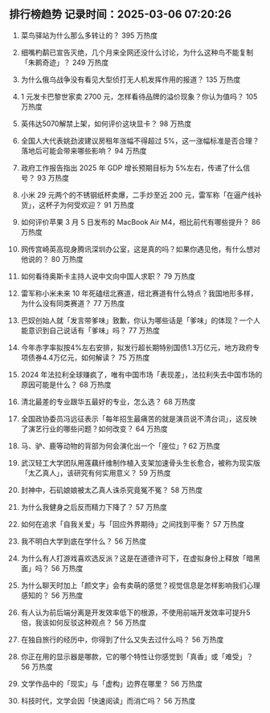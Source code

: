 
## 排行榜趋势 记录时间：2025-03-06 07:20:26
  
  1. 菜鸟驿站为什么那么多转让的？ 395 万热度
    
  2. 细嘴杓鹬已宣告灭绝，几个月来全网还没什么讨论，为什么这种鸟不能复制「朱鹮奇迹」？ 249 万热度
    
  3. 为什么俄乌战争没有看见大型侦打无人机发挥作用的报道？ 135 万热度
    
  4. 1 元发卡巴黎世家卖 2700 元，怎样看待品牌的溢价现象？你认为值吗？ 105 万热度
    
  5. 英伟达5070解禁上架，如何评价这块显卡？ 98 万热度
    
  6. 全国人大代表姚劲波建议房租年涨幅不得超过 5%，这一涨幅标准是否合理？落地后可能会带来哪些影响？ 94 万热度
    
  7. 政府工作报告指出 2025 年 GDP 增长预期目标为 5%左右，传递了什么信号？ 93 万热度
    
  8. 小米 29 元两个的不锈钢纸杯卖爆，二手炒至近 200 元，雷军称「在逼产线补货」，这杯子为何受欢迎？ 91 万热度
    
  9. 如何评价苹果 3 月 5 日发布的 MacBook Air M4，相比前代有哪些提升？ 86 万热度
    
  10. 网传宫崎英高现身腾讯深圳办公室，这是真的吗？如果你遇见他，有什么想对他说的？ 80 万热度
    
  11. 如何看待奥斯卡主持人说中文向中国人求职？ 79 万热度
    
  12. 雷军称小米未来 10 年死磕纽北赛道，纽北赛道有什么特点？我国地形多样，为什么没有同类赛道？ 77 万热度
    
  13. 巴奴创始人就「发言带爹味」致歉，你认为哪些话是「爹味」的体现？一个人能意识到自己说话有「爹味」吗？ 77 万热度
    
  14. 今年赤字率拟按4%左右安排，拟发行超长期特别国债1.3万亿元，地方政府专项债券4.4万亿元，如何解读？ 75 万热度
    
  15. 2024 年法拉利全球赚疯了，唯有中国市场「表现差」，法拉利失去中国市场的原因可能是什么？ 68 万热度
    
  16. 清北最差的专业跟华五最好的专业，怎么选？ 68 万热度
    
  17. 全国政协委员冯远征表示「每年招生最痛苦的就是演员说不清台词」，这反映了演艺行业的哪些问题？如何改变？ 64 万热度
    
  18. 马、驴、鹿等动物的背部为何会演化出一个「座位」? 62 万热度
    
  19. 武汉轻工大学团队用莲藕纤维制作植入支架加速骨头生长愈合，被称为现实版「太乙真人」，该研究有何实用意义？ 59 万热度
    
  20. 封神中，石矶娘娘被太乙真人诛杀究竟冤不冤？ 58 万热度
    
  21. 为什么我健身之后反而精力下降了？ 57 万热度
    
  22. 如何在追求「自我关爱」与「回应外界期待」之间找到平衡？ 57 万热度
    
  23. 我不明白大学到底在学什么？ 56 万热度
    
  24. 为什么有人打游戏喜欢选反派？这是在道德许可下，在虚拟身份上释放「暗黑面」吗？ 56 万热度
    
  25. 为什么聊天时加上「颜文字」会有卖萌的感觉？视觉信息是怎样影响我们心理感知的？ 56 万热度
    
  26. 有人认为前后端分离是开发效率低下的根源，不使用前端开发效率可提升5倍，我该如何反驳这种观点？ 56 万热度
    
  27. 在独自旅行的经历中，你得到了什么又失去过什么吗？ 56 万热度
    
  28. 你正在用的显示器是哪款，它的哪个特性让你感觉到「真香」或「难受」？ 56 万热度
    
  29. 文学作品中的「现实」与「虚构」边界在哪里？ 56 万热度
    
  30. 科技时代，文学会因「快速阅读」而消亡吗？ 56 万热度
    